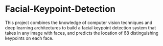 # Facial-Keypoint-Detection
This project combines the knowledge of computer vision techniques and deep learning architectures to build a facial keypoint detection system that takes in any image with faces, and predicts the location of 68 distinguishing keypoints on each face.
